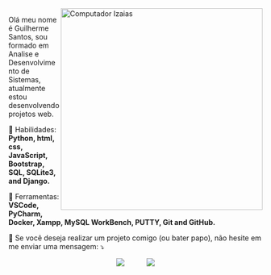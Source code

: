 <img src="https://raw.githubusercontent.com/MicaelliMedeiros/micaellimedeiros/master/image/computer-illustration.png" min-width="400px" max-width="400px" width="400px" align="right" alt="Computador Izaias">

<p align="left"> 
 Olá meu nome é Guilherme Santos, sou formado em Analise e Desenvolvimento de Sistemas, atualmente estou desenvolvendo projetos web.
</p>

<p align="left">
  🦄 Habilidades: <strong>Python, html, css, JavaScript, Bootstrap, SQL,  SQLite3, and Django.</strong>
</p>

<p align="left">
  💼 Ferramentas: <strong>VSCode, PyCharm, Docker, Xampp, MySQL WorkBench, PUTTY, Git and GitHub.</strong>
</p>
 
</p>

<p align="left">
  💌 Se você deseja realizar um projeto comigo (ou bater papo), não hesite em me enviar uma mensagem: ⤵️
</p>

<p align="center">  
   <a href="https://www.linkedin.com/in/guilherme-santos-nog-1218a4153/" alt="Linkedin">
  <img src="https://img.shields.io/badge/-Linkedin-0e76a8?style=for-the-badge&logo=Linkedin&logoColor=white&link=https://www.linkedin.com/in/iuricode" /></a>
 &nbsp;&nbsp;&nbsp;&nbsp;&nbsp;&nbsp;&nbsp;&nbsp;&nbsp;
   <a href="gs710424@gmail.com">
   <img src="https://img.shields.io/badge/gmail-D14836?&style=for-the-badge&logo=gmail&logoColor=white&link=mailto:solucaoprogramer@gmail">
</a>
 
</p>  
